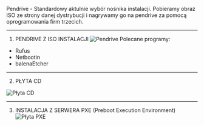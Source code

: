 Pendrive - Standardowy aktulnie wybór nośnika instalacji. Pobieramy obraz ISO ze strony danej dystrybucji i nagrywamy go na pendrive za pomocą oprogramowania firm trzecich. 

___
1. PENDRIVE Z ISO INSTALACJI
![Pendrive](1_02_1_pendrive.png)
Polecane programy:
- Rufus
- Netbootin
- balenaEtcher
___

2. PŁYTA CD

![Płyta CD](1_02_2_CD.png)

___

3. INSTALACJA Z SERWERA PXE (Preboot Execution Environment)
![Płyta PXE](1_02_3_pxe.png)